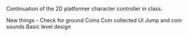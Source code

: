 Continuation of the 2D platformer character controller in class.

New things - 
Check for ground
Coins
Coin collected UI
Jump and coin sounds
Basic level design
